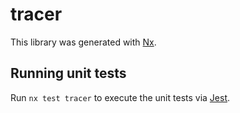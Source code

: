 # tracer

This library was generated with [Nx](https://nx.dev).

## Running unit tests

Run `nx test tracer` to execute the unit tests via [Jest](https://jestjs.io).

